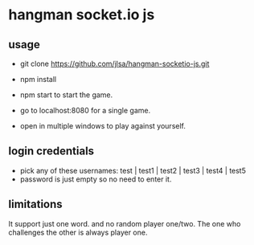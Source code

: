 # hangman socket.io js

## usage
- git clone https://github.com/jlsa/hangman-socketio-js.git
- npm install

- npm start to start the game.

- go to localhost:8080 for a single game.
- open in multiple windows to play against
yourself.

## login credentials
- pick any of these usernames: test | test1 | test2 | test3 | test4 | test5
- password is just empty so no need to enter it.

## limitations
It support just one word. and no random player one/two. The one who challenges the other is always player one.
